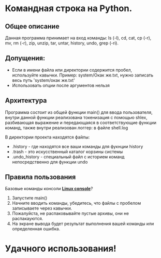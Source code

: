 #  Командная строка на Python.

## Общее описание
Данная программа принимает на вход команды: ls (-l), cd, cat, cp (-r), mv, rm (-r), zip, unzip, tar, untar, history, undo, grep (-ri).

## Допущения:
- Если в имени файла или директории содержится пробел, используйте кавычки. Пример: system/Окак же.txt, нужно записать весь путь 'system/окак же.txt'
- Использовать опции после аргументов нельзя
## Архитектура
Программа состоит из общей функции main() для ввода пользователя, внутри данной функции реализована токенизация с помощью shlex, разбивающая выражение и передающаяся в соответствующие функции команд, также внутри реализован логгер: в файле shell.log

В директории проекта находятся файлы:
- .history - где находятся все ваши команды для фукнции history
- .trash - это искусственный каталог корзины системы
- .undo_history - специальный файл с историем команд непосредственно для функции undo
## Правила пользования
Базовые команды консоли [**Linux console**](https://lifehacker.ru/komandy-linux/)?
1. Запустите main()
2. Начните вводить команды, убедитесь, что файлы с пробелом записываете через кавычки.
3. Пожалуйста, не распаковывайте пустые архивы, они не распакауются.
4. На экране вывода будет результат выполнения вашей команды или определенная ошибка.
# Удачного использования!
